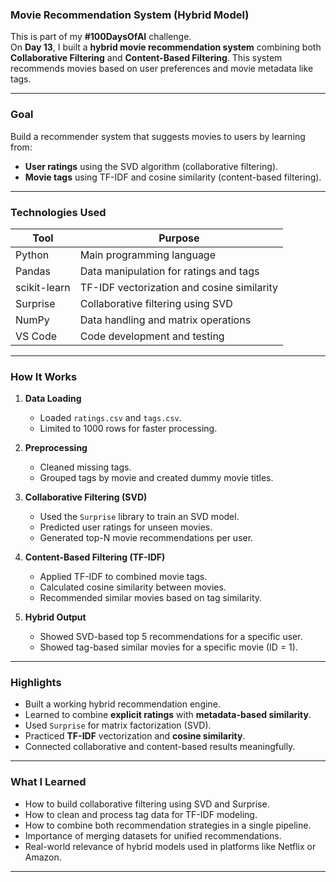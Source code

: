 

### **Movie Recommendation System (Hybrid Model)**  
This is part of my **#100DaysOfAI** challenge.  
On **Day 13**, I built a **hybrid movie recommendation system** combining both **Collaborative Filtering** and **Content-Based Filtering**. This system recommends movies based on user preferences and movie metadata like tags.

---

### **Goal**  
Build a recommender system that suggests movies to users by learning from:
- **User ratings** using the SVD algorithm (collaborative filtering).
- **Movie tags** using TF-IDF and cosine similarity (content-based filtering).

---

### **Technologies Used**

| Tool        | Purpose                                                     |
|-------------|-------------------------------------------------------------|
| Python      | Main programming language                                   |
| Pandas      | Data manipulation for ratings and tags                      |
| scikit-learn | TF-IDF vectorization and cosine similarity                 |
| Surprise    | Collaborative filtering using SVD                           |
| NumPy       | Data handling and matrix operations                         |
| VS Code | Code development and testing                          |

---

### **How It Works**

1. **Data Loading**
   - Loaded `ratings.csv` and `tags.csv`.
   - Limited to 1000 rows for faster processing.

2. **Preprocessing**
   - Cleaned missing tags.
   - Grouped tags by movie and created dummy movie titles.

3. **Collaborative Filtering (SVD)**
   - Used the `Surprise` library to train an SVD model.
   - Predicted user ratings for unseen movies.
   - Generated top-N movie recommendations per user.

4. **Content-Based Filtering (TF-IDF)**
   - Applied TF-IDF to combined movie tags.
   - Calculated cosine similarity between movies.
   - Recommended similar movies based on tag similarity.

5. **Hybrid Output**
   - Showed SVD-based top 5 recommendations for a specific user.
   - Showed tag-based similar movies for a specific movie (ID = 1).

---

### **Highlights**

- Built a working hybrid recommendation engine.
- Learned to combine **explicit ratings** with **metadata-based similarity**.
- Used `Surprise` for matrix factorization (SVD).
- Practiced **TF-IDF** vectorization and **cosine similarity**.
- Connected collaborative and content-based results meaningfully.

---

### **What I Learned**

- How to build collaborative filtering using SVD and Surprise.
- How to clean and process tag data for TF-IDF modeling.
- How to combine both recommendation strategies in a single pipeline.
- Importance of merging datasets for unified recommendations.
- Real-world relevance of hybrid models used in platforms like Netflix or Amazon.

---

